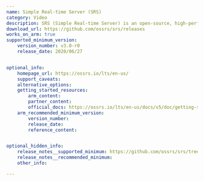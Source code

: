 ```yaml
---
name: Simple Real-time Server (SRS)
category: Video
description: SRS (Simple Real-time Server) is an open-source, high-performance media server designed for real-time video streaming.
download_url: https://github.com/ossrs/srs/releases
works_on_arm: true
supported_minimum_version:
    version_number: v3.0-r0
    release_date: 2020/06/27


optional_info:
    homepage_url: https://ossrs.io/lts/en-us/
    support_caveats:
    alternative_options: 
    getting_started_resources:
        arm_content: 
        partner_content: 
        official_docs: https://ossrs.io/lts/en-us/docs/v5/doc/getting-started-build
    arm_recommended_minimum_version:
        version_number: 
        release_date:
        reference_content:


optional_hidden_info:
    release_notes__supported_minimum: https://github.com/ossrs/srs/tree/v3.0-r0#v3-changes
    release_notes__recommended_minimum:
    other_info: 

---
```

